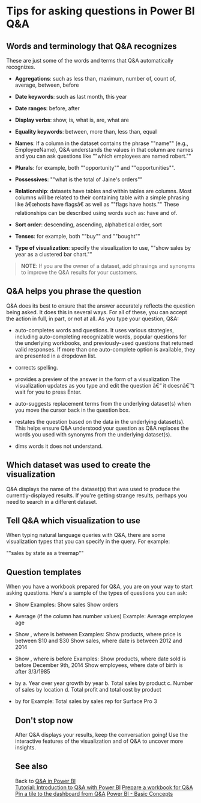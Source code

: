 <properties
   pageTitle="Tips and tricks for asking questions with Q&A in Power BI"
   description="Tips and tricks for asking questions with Q&A in Power BI"
   services="powerbi"
   documentationCenter=""
   authors="jastru"
   manager="mblythe"
   editor=""
   tags=""/>

<tags
   ms.service="powerbi"
   ms.devlang="NA"
   ms.topic="article"
   ms.tgt_pltfrm="NA"
   ms.workload="powerbi"
   ms.date="12/06/2015"
   ms.author="mihart"/>

# Tips for asking questions in Power BI Q&A

##  Words and terminology that Q&A recognizes

These are just some of the words and terms that Q&A automatically recognizes.

* **Aggregations**: such as less than, maximum, number of, count of, average, between, before

* **Date keywords**: such as last month, this year  

* **Date ranges**: before, after

* **Display verbs**: show, is, what is, are, what are

* **Equality keywords**:  between, more than, less than, equal

* **Names**: If a column in the dataset contains the phrase ""name"" (e.g., EmployeeName), Q&A understands the values in that column are names and you can ask questions like ""which employees are named robert.""

* **Plurals**: for example, both ""opportunity"" and ""opportunities"".

* **Possessives**: ""what is the total of Jaine's orders""

* **Relationship**: datasets have tables and within tables are columns. Most columns will be related to their containing table with a simple phrasing like â€œhosts have flagsâ€ as well as ""flags have hosts."" These relationships can be described using words such as: have and of.

* **Sort order**: descending, ascending, alphabetical order, sort

* **Tenses**: for example, both ""buy"" and ""bought""

* **Type of visualization**: specify the visualization to use, ""show sales by year as a clustered bar chart.""

>**NOTE**: If you are the owner of a dataset, add phrasings and synonyms to improve the Q&A results for your customers.

## Q&A helps you phrase the question

Q&A does its best to ensure that the answer accurately reflects the question being asked. It does this in several ways. For all of these, you can accept the action in full, in part, or not at all. As you type your question, Q&A:

* auto-completes words and questions. It uses various strategies, including auto-completing recognizable words, popular questions for the underlying workbooks, and previously-used questions that returned valid responses. If more than one auto-complete option is available, they are presented in a dropdown list.

* corrects spelling.

* provides a preview of the answer in the form of a visualization The visualization updates as you type and edit the question â€“ it doesnâ€™t wait for you to press Enter.

* auto-suggests replacement terms from the underlying dataset(s) when you move the cursor back in the question box.

* restates the question based on the data in the underlying dataset(s). This helps ensure Q&A understood your question as Q&A replaces the words you used with synonyms from the underlying dataset(s).

* dims words it does not understand.

## Which dataset was used to create the visualization
Q&A displays the name of the dataset(s) that was used to produce the currently-displayed results. If you're getting strange results, perhaps you need to search in a different dataset.

## Tell Q&A which visualization to use

When typing natural language queries with Q&A, there are some visualization types that you can specify in the query.  For example:

""sales by state as a treemap""

## Question templates
When you have a workbook prepared for Q&A, you are on your way to start asking questions. Here's a sample of the types of questions you can ask:

* Show <table>
  Examples:
  Show sales
  Show orders

* Average <column> (if the column has number values)
  Example: Average employee age

* Show <column>, where <column> is between <range>
  Examples:
  Show products, where price is between $10 and $30
  Show sales, where date is between 2012 and 2014

* Show <column>, where <column> is before <value>
  Examples:
  Show products, where date sold is before December 9th, 2014
  Show employees, where date of birth is after 3/3/1985

* <measure> by <column name>
  a. Year over year growth by year
  b. Total sales by product
  c. Number of sales by location
  d. Total profit and total cost by product

* <measure> by <column name> for <specific entity within another column>
  Example: Total sales by sales rep for Surface Pro 3

## Don't stop now
After Q&A displays your results, keep the conversation going! Use the interactive features of the visualization and of Q&A to uncover more insights.


## See also
Back to [Q&A in Power BI](powerbi-service-q-and-a.md)  
[Tutorial: Introduction to Q&A with Power BI](powerbi-service-tutorial-introduction-to-q-and-a.md)
[Prepare a workbook for Q&A](powerbi-service-make-your-data-work-well-with-q-and-a.md)
[Pin a tile to the dashboard from Q&A](powerbi-service-pin-a-tile-to-a-dashboard-from-the-question-box.md)
[Power BI - Basic Concepts](powerbi-service-basic-concepts.md)  
